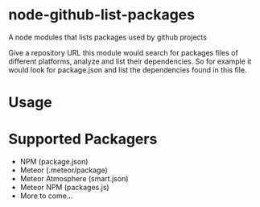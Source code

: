 node-github-list-packages
=========================

A node modules that lists packages used by github projects

Give a repository URL this module would search for packages files of different platforms, analyze and list their dependencies.
So for example it would look for package.json and list the dependencies found in this file.

# Usage

# Supported Packagers
* NPM (package.json)
* Meteor (.meteor/package)
* Meteor Atmosphere (smart.json)
* Meteor NPM (packages.js)
* More to come...
